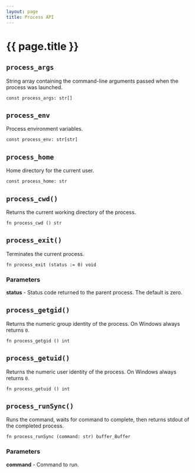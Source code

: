 ```yaml
---
layout: page
title: Process API
---
```


# {{ page.title }}

## `process_args`
String array containing the command-line arguments passed when the process was launched.

```the
const process_args: str[]
```

## `process_env`
Process environment variables.

```the
const process_env: str[str]
```

## `process_home`
Home directory for the current user.

```the
const process_home: str
```

## `process_cwd()`
Returns the current working directory of the process.

```the
fn process_cwd () str
```

## `process_exit()`
Terminates the current process.

```the
fn process_exit (status := 0) void
```

### Parameters
**status** - Status code returned to the parent process. The default is zero.

## `process_getgid()`
Returns the numeric group identity of the process. On Windows always returns `0`.

```the
fn process_getgid () int
```

## `process_getuid()`
Returns the numeric user identity of the process. On Windows always returns `0`.

```the
fn process_getuid () int
```

## `process_runSync()`
Runs the command, waits for command to complete, then returns stdout of the completed process.

```the
fn process_runSync (command: str) buffer_Buffer
```

### Parameters
**command** - Command to run.
